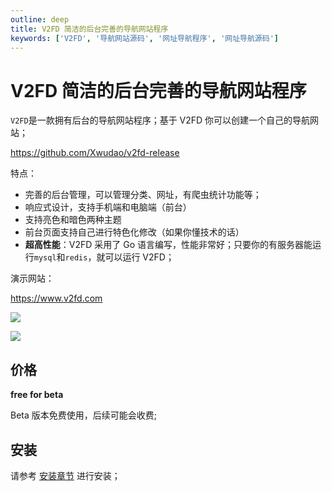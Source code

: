 ```yaml
---
outline: deep
title: V2FD 简洁的后台完善的导航网站程序
keywords: ['V2FD', '导航网站源码', '网址导航程序', '网址导航源码']
---
```


# V2FD 简洁的后台完善的导航网站程序

`V2FD`是一款拥有后台的导航网站程序；基于 V2FD 你可以创建一个自己的导航网站；

https://github.com/Xwudao/v2fd-release

特点：

- 完善的后台管理，可以管理分类、网址，有爬虫统计功能等；
- 响应式设计，支持手机端和电脑端（前台）
- 支持亮色和暗色两种主题
- 前台页面支持自己进行特色化修改（如果你懂技术的话）
- **超高性能**：V2FD 采用了 Go 语言编写，性能非常好；只要你的有服务器能运行`mysql`和`redis`，就可以运行 V2FD；

演示网站：

https://www.v2fd.com

![](/images/index/image.png)

![](/images/index/image-1.png)

## 价格

**free for beta**

Beta 版本免费使用，后续可能会收费;

## 安装

请参考 [安装章节](/v2fd/install) 进行安装；
